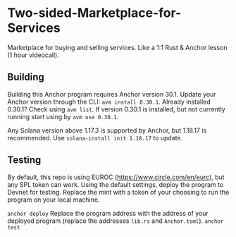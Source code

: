 # Two-sided-Marketplace-for-Services

Marketplace for buying and selling services.
Like a 1:1 Rust & Anchor lesson (1 hour videocall).

## Building
Building this Anchor program requires Anchor version 30.1. Update your Anchor version through the CLI: ```avm install 0.30.1```. Already installed 0.30.1? Check using `avm list`. If version 0.30.1 is installed, but not currently running start using by ```avm use 0.30.1```. 

Any Solana version above 1.17.3 is supported by Anchor, but 1.18.17 is recommended. Use ```solana-install init 1.18.17``` to update.


## Testing
By default, this repo is using EUROC (https://www.circle.com/en/eurc), but any SPL token can work. Using the default settings, deploy the program to Devnet for testing. Replace the mint with a token of your choosing to run the program on your local machine. 

```anchor deploy```
Replace the program address with the address of your deployed program (replace the addresses `lib.rs` and `Anchor.toml`).
```anchor test```
